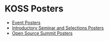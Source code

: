 # KOSS Posters
- [Event Posters](./Events/)
- [Introductory Seminar and Selections Posters](./IntroSeminar/)
- [Open Source Summit Posters](./OSS/)